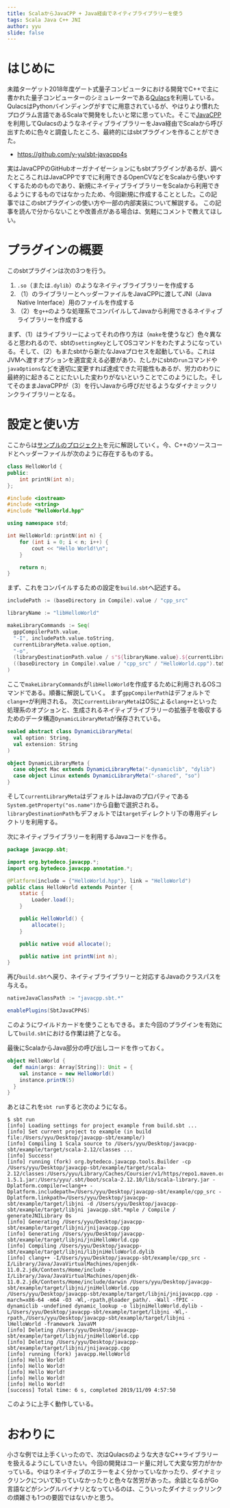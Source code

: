 ```yaml
---
title: ScalaからJavaCPP + Java経由でネイティブライブラリーを使う
tags: Scala Java C++ JNI
author: yyu
slide: false
---
```

# はじめに

未踏ターゲット2018年度ゲート式量子コンピュータにおける開発でC++で主に書かれた量子コンピューターのシミュレーターである[Qulacs](https://github.com/qulacs/qulacs)を利用している。QulacsはPythonバインディングがすでに用意されているが、やはりより慣れたプログラム言語であるScalaで開発をしたいと常に思っていた。そこで[JavaCPP](https://github.com/bytedeco/javacpp)を利用してQulacsのようなネイティブライブラリーをJava経由でScalaから呼び出すために色々と調査したところ、最終的にはsbtプラグインを作ることができた。

- https://github.com/y-yu/sbt-javacpp4s

実はJavaCPPのGitHubオーガナイゼーションにもsbtプラグインがあるが、調べたところこれはJavaCPPですでに利用できるOpenCVなどをScalaから使いやすくするためのものであり、新規にネイティブライブラリーをScalaから利用できるようにするものではなかったため、今回新規に作成することとした。この記事ではこのsbtプラグインの使い方や一部の内部実装について解説する。
この記事を読んで分からないことや改善点がある場合は、気軽にコメントで教えてほしい。

# プラグインの概要

このsbtプラグインは次の3つを行う。

1. `.so`（または`.dylib`）のようなネイティブライブラリーを作成する
2. （1）のライブラリーとヘッダーファイルをJavaCPPに渡してJNI（Java Native Interface）用のファイルを作成する
3. （2）を`g++`のような処理系でコンパイルしてJavaから利用できるネイティブライブラリーを作成する

まず、（1）はライブラリーによってそれの作り方は（`make`を使うなど）色々異なると思われるので、sbtの`settingKey`としてOSコマンドをわたすようになっている。そして、（2）もまたsbtから新たなJavaプロセスを起動している。これはJVMへ渡すオプションを適宜変える必要があり、たしかにsbtの`run`コマンドや`javaOptions`などを適切に変更すれば達成できた可能性もあるが、労力のわりに最終的に起きることにたいした変わりがないということでこのようにした。そしてそのままJavaCPPが（3）を行いJavaから呼びだせるようなダイナミックリンクライブラリーとなる。

# 設定と使い方

ここからは[サンプルのプロジェクト](https://github.com/y-yu/sbt-javacpp4s/tree/master/example)を元に解説していく。今、C++のソースコードとヘッダーファイルが次のように存在するものする。

```cpp:cpp_src/HelloWorld.hpp
class HelloWorld {
public:
    int printN(int n);
};
```

```cpp:cpp_src/HelloWorld.cpp
#include <iostream>
#include <string>
#include "HelloWorld.hpp"

using namespace std;

int HelloWorld::printN(int n) {
    for (int i = 0; i < n; i++) {
        cout << "Hello World!\n";
    }

    return n;
}
```

まず、これをコンパイルするための設定を`build.sbt`へ記述する。


```scala:build.sbt
includePath := (baseDirectory in Compile).value / "cpp_src"

libraryName := "libHelloWorld"

makeLibraryCommands := Seq(
  gppCompilerPath.value,
  "-I", includePath.value.toString,
  currentLibraryMeta.value.option,
  "-o",
  (libraryDestinationPath.value / s"${libraryName.value}.${currentLibraryMeta.value.extension}").toString,
  ((baseDirectory in Compile).value / "cpp_src" / "HelloWorld.cpp").toString
)
```

ここで`makeLibraryCommands`が`libHelloWorld`を作成するために利用されるOSコマンドである。順番に解説していく。
まず`gppCompilerPath`はデフォルトで`clang++`が利用される。
次に`currentLibraryMeta`はOSによる`clang++`といった処理系のオプションと、生成されるネイティブライブラリーの拡張子を吸収するためのデータ構造`DynamicLibraryMeta`が保存されている。

```scala:DynamicLibraryMeta.scala
sealed abstract class DynamicLibraryMeta(
  val option: String,
  val extension: String
)

object DynamicLibraryMeta {
  case object Mac extends DynamicLibraryMeta("-dynamiclib", "dylib")
  case object Linux extends DynamicLibraryMeta("-shared", "so")
}
```

そして`currentLibraryMeta`はデフォルトはJavaのプロパティである`System.getProperty("os.name")`から自動で選択される。`libraryDestinationPath`もデフォルトでは`target`ディレクトリ下の専用ディレクトリを利用する。

次にネイティブライブラリーを利用するJavaコードを作る。

```java:src/main/java/javacpp/sbt/HelloWorld.java
package javacpp.sbt;

import org.bytedeco.javacpp.*;
import org.bytedeco.javacpp.annotation.*;

@Platform(include = {"HelloWorld.hpp"}, link = "HelloWorld")
public class HelloWorld extends Pointer {
    static {
        Loader.load();
    }

    public HelloWorld() {
        allocate();
    }

    public native void allocate();

    public native int printN(int n);
}
```

再び`build.sbt`へ戻り、ネイティブライブラリーと対応するJavaのクラスパスを与える。

```scala:build.sbt
nativeJavaClassPath := "javacpp.sbt.*"

enablePlugins(SbtJavaCPP4S)
```

このようにワイルドカードを使うこともできる。また今回のプラグインを有効にして`build.sbt`における作業は終了となる。

最後にScalaからJava部分の呼び出しコードを作っておく。

```scala:src/main/scala/javacpp/HelloWorld.scala
object HelloWorld {
  def main(args: Array[String]): Unit = {
    val instance = new HelloWorld()
    instance.printN(5)
  }
}
```

あとはこれを`sbt run`すると次のようになる。

```console
$ sbt run
[info] Loading settings for project example from build.sbt ...
[info] Set current project to example (in build file:/Users/yyu/Desktop/javacpp-sbt/example/)
[info] Compiling 1 Scala source to /Users/yyu/Desktop/javacpp-sbt/example/target/scala-2.12/classes ...
[info] Success!
[info] running (fork) org.bytedeco.javacpp.tools.Builder -cp /Users/yyu/Desktop/javacpp-sbt/example/target/scala-2.12/classes:/Users/yyu/Library/Caches/Coursier/v1/https/repo1.maven.org/maven2/org/bytedeco/javacpp/1.5.1/javacpp-1.5.1.jar:/Users/yyu/.sbt/boot/scala-2.12.10/lib/scala-library.jar -Dplatform.compiler=clang++ -Dplatform.includepath=/Users/yyu/Desktop/javacpp-sbt/example/cpp_src -Dplatform.linkpath=/Users/yyu/Desktop/javacpp-sbt/example/target/libjni -d /Users/yyu/Desktop/javacpp-sbt/example/target/libjni javacpp.sbt.*mple / Compile / generateJNILibrary 0s
[info] Generating /Users/yyu/Desktop/javacpp-sbt/example/target/libjni/jnijavacpp.cpp
[info] Generating /Users/yyu/Desktop/javacpp-sbt/example/target/libjni/jniHelloWorld.cpp
[info] Compiling /Users/yyu/Desktop/javacpp-sbt/example/target/libjni/libjniHelloWorld.dylib
[info] clang++ -I/Users/yyu/Desktop/javacpp-sbt/example/cpp_src -I/Library/Java/JavaVirtualMachines/openjdk-11.0.2.jdk/Contents/Home/include -I/Library/Java/JavaVirtualMachines/openjdk-11.0.2.jdk/Contents/Home/include/darwin /Users/yyu/Desktop/javacpp-sbt/example/target/libjni/jniHelloWorld.cpp /Users/yyu/Desktop/javacpp-sbt/example/target/libjni/jnijavacpp.cpp -march=x86-64 -m64 -O3 -Wl,-rpath,@loader_path/. -Wall -fPIC -dynamiclib -undefined dynamic_lookup -o libjniHelloWorld.dylib -L/Users/yyu/Desktop/javacpp-sbt/example/target/libjni -Wl,-rpath,/Users/yyu/Desktop/javacpp-sbt/example/target/libjni -lHelloWorld -framework JavaVM
[info] Deleting /Users/yyu/Desktop/javacpp-sbt/example/target/libjni/jniHelloWorld.cpp
[info] Deleting /Users/yyu/Desktop/javacpp-sbt/example/target/libjni/jnijavacpp.cpp
[info] running (fork) javacpp.HelloWorld
[info] Hello World!
[info] Hello World!
[info] Hello World!
[info] Hello World!
[info] Hello World!
[success] Total time: 6 s, completed 2019/11/09 4:57:50
```

このように上手く動作している。

# おわりに

小さな例では上手くいったので、次はQulacsのような大きなC++ライブラリーを扱えるようにしていきたい。今回の開発はコード量に対して大変な労力がかかっている。やはりネイティブのエラーをよく分かっていなかったり、ダイナミックリンクについて知っていなかったりと色々な苦労があった。余談となるがGo言語などがシングルバイナリとなっているのは、こういったダイナミックリンクの煩雑さも1つの要因ではないかと思う。

